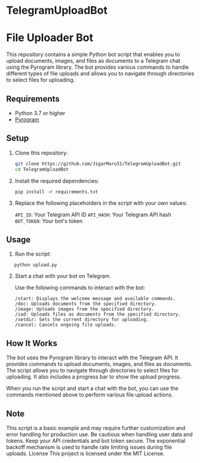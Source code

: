 # TelegramUploadBot

# File Uploader Bot

This repository contains a simple Python bot script that enables you to upload documents, images, and files as documents to a Telegram chat using the Pyrogram library. The bot provides various commands to handle different types of file uploads and allows you to navigate through directories to select files for uploading.

## Requirements

- Python 3.7 or higher
- [Pyrogram](https://docs.pyrogram.org/intro/setup#installing-pyrogram)

## Setup

1. Clone this repository:

   ```bash
   git clone https://github.com/JigarMaru31/TelegramUploadBot.git
   cd TelegramUploadBot
   ```

2. Install the required dependencies:

   ```
   pip install -r requirements.txt
   ```
3. Replace the following placeholders in the script with your own values:

   `API_ID`: Your Telegram API ID
   `API_HASH`: Your Telegram API hash
   `BOT_TOKEN`: Your bot's token

## Usage

1. Run the script:
```
   python upload.py
```
2. Start a chat with your bot on Telegram.

   Use the following commands to interact with the bot:
   
   ```
   /start: Displays the welcome message and available commands.
   /doc: Uploads documents from the specified directory.
   /image: Uploads images from the specified directory.
   /iad: Uploads files as documents from the specified directory.
   /setdir: Sets the current directory for uploading.
   /cancel: Cancels ongoing file uploads.
   ```

## How It Works
The bot uses the Pyrogram library to interact with the Telegram API. It provides commands to upload documents, images, and files as documents. The script allows you to navigate through directories to select files for uploading. It also includes a progress bar to show the upload progress.

When you run the script and start a chat with the bot, you can use the commands mentioned above to perform various file upload actions.

## Note
This script is a basic example and may require further customization and error handling for production use.
Be cautious when handling user data and tokens. Keep your API credentials and bot token secure.
The exponential backoff mechanism is used to handle rate limiting issues during file uploads.
License
This project is licensed under the MIT License.
